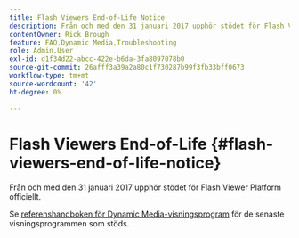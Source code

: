 ```yaml
---
title: Flash Viewers End-of-Life Notice
description: Från och med den 31 januari 2017 upphör stödet för Flash Viewer Platform officiellt.
contentOwner: Rick Brough
feature: FAQ,Dynamic Media,Troubleshooting
role: Admin,User
exl-id: d1f34d22-abcc-422e-b6da-3fa8097078b0
source-git-commit: 26afff3a39a2a80c1f730287b99f3fb33bff0673
workflow-type: tm+mt
source-wordcount: '42'
ht-degree: 0%

---
```


# Flash Viewers End-of-Life {#flash-viewers-end-of-life-notice}

Från och med den 31 januari 2017 upphör stödet för Flash Viewer Platform officiellt.

Se [referenshandboken för Dynamic Media-visningsprogram](https://experienceleague.adobe.com/docs/dynamic-media-developer-resources.html?lang=sv-SE) för de senaste visningsprogrammen som stöds.
